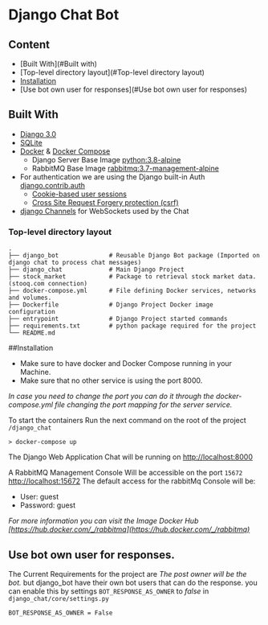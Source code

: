 # Django Chat Bot

## Content
- [Built With](#Built with)
- [Top-level directory layout](#Top-level directory layout)
- [Installation](#Installation)
- [Use bot own user for responses](#Use bot own user for responses)

## Built With
- [Django 3.0](https://docs.djangoproject.com/en/3.0/)
- [SQLite](https://www.sqlite.org)
- [Docker](https://www.docker.com/) & [Docker Compose](https://docs.docker.com/compose/)
    - Django Server Base Image [python:3.8-alpine](https://hub.docker.com/_/python)
    - RabbitMQ Base Image [rabbitmq:3.7-management-alpine](https://hub.docker.com/_/rabbitmq)
- For authentication we are using the Django built-in Auth [django.contrib.auth](https://docs.djangoproject.com/en/3.0/topics/auth/)
    - [Cookie-based user sessions](https://docs.djangoproject.com/en/3.0/topics/http/sessions/)
    - [Cross Site Request Forgery protection (csrf)](https://docs.djangoproject.com/en/3.0/ref/csrf/)
- [django Channels](https://channels.readthedocs.io/en/latest/) for WebSockets used by the Chat

### Top-level directory layout

    .
    ├── django_bot              # Reusable Django Bot package (Imported on django chat to process chat messages)
    ├── django_chat             # Main Django Project
    ├── stock_market            # Package to retrieval stock market data. (stooq.com connection)
    ├── docker-compose.yml      # File defining Docker services, networks and volumes.
    ├── Dockerfile              # Django Project Docker image configuration
    ├── entrypoint              # Django Project started commands
    ├── requirements.txt        # python package required for the project
    └── README.md

##Installation
- Make sure to have docker and Docker Compose running in your Machine.
- Make sure that no other service is using the port 8000.

*In case you need to change the port you can do it through the docker-compose.yml file
changing the port mapping for the server service.*

To start the containers Run the next command on the root of the project `/django_chat `
```sqlite-sql
> docker-compose up
```
The Django Web Application Chat will be running on [http://localhost:8000](http://localhost:8000) 

A RabbitMQ Management Console Will be accessible on the port `15672` [http://localhost:15672](http://localhost:15672)
The default access for the rabbitMq Console will be:
- User: guest 
- Password: guest

*For more information you can visit the Image Docker Hub [https://hub.docker.com/_/rabbitmq](https://hub.docker.com/_/rabbitmq)*


## Use bot own user for responses.
The Current Requirements for the project are *The post owner will be the bot.* but django_bot have their own bot users that can do the response.
you can enable this by settings `BOT_RESPONSE_AS_OWNER` to *false* in `django_chat/core/settings.py`
```
BOT_RESPONSE_AS_OWNER = False
```

